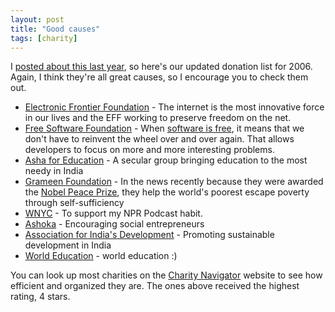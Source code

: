 ```yaml
---
layout: post
title: "Good causes"
tags: [charity]
---
```


I [posted about this last year](http://kurup.org/blog/2005/12/30/good-causes), so here's our updated donation list for 2006. Again, I think they're all great causes, so I encourage you to check them out.

- [Electronic Frontier Foundation](http://www.eff.org/about/) - The internet is the most innovative force in our lives and the EFF working to preserve freedom on the net.
- [Free Software Foundation](http://www.fsf.org/) - When [software is free](http://www.gnu.org/philosophy/free-sw.html), it means that we don't have to reinvent the wheel over and over again. That allows developers to focus on more and more interesting problems.
- [Asha for Education](http://www.ashanet.org/index.php?page=about-asha-mission) - A secular group bringing education to the most needy in India
- [Grameen Foundation](http://www.gfusa.org/about_us/microfinance/) - In the news recently because they were awarded the [Nobel Peace Prize](http://nobelprize.org/nobel_prizes/peace/laureates/2006/index.html), they help the world's poorest escape poverty through self-sufficiency
- [WNYC](http://www.wnyc.org/) - To support my NPR Podcast habit.
- [Ashoka](http://www.ashoka.org/) - Encouraging social entrepreneurs
- [Association for India's Development](http://sahyadri.aidindia.org/content/blogsection/3/67/) - Promoting sustainable development in India
- [World Education](http://www.worlded.org/WEIInternet/aboutus/index.cfm) - world education :)

You can look up most charities on the [Charity Navigator](http://www.charitynavigator.org/index.cfm/bay/search.fourstar.htm) website to see how efficient and organized they are. The ones above received the highest rating, 4 stars.